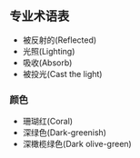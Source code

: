 ## 专业术语表

- 被反射的(Reflected)
- 光照(Lighting)
- 吸收(Absorb)
- 被投光(Cast the light)

### 颜色

- 珊瑚红(Coral)
- 深绿色(Dark-greenish)
- 深橄榄绿色(Dark olive-green)